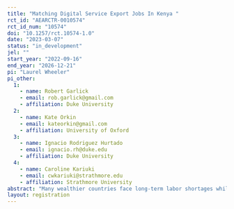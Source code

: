 ```yaml
---
title: "Matching Digital Service Export Jobs In Kenya "
rct_id: "AEARCTR-0010574"
rct_id_num: "10574"
doi: "10.1257/rct.10574-1.0"
date: "2023-03-07"
status: "in_development"
jel: ""
start_year: "2022-09-16"
end_year: "2026-12-21"
pi: "Laurel Wheeler"
pi_other:
  1:
    - name: Robert Garlick
    - email: rob.garlick@gmail.com
    - affiliation: Duke University
  2:
    - name: Kate Orkin
    - email: kateorkin@gmail.com
    - affiliation: University of Oxford
  3:
    - name: Ignacio Rodriguez Hurtado
    - email: ignacio.rh@duke.edu
    - affiliation: Duke University
  4:
    - name: Caroline Kariuki
    - email: cwkariuki@strathmore.edu
    - affiliation: Strathmore University
abstract: "Many wealthier countries face long-term labor shortages while many poorer countries face high levels of unemployment. But migration between countries is politically difficult. Digital service export jobs, in which workers in poorer countries work remotely for firms in wealthier countries, offer a  possible route to higher employment in higher-quality jobs.  Our study relies on random assignment to causally identify the value of digital service export jobs to workers. We also study how firms can improve hiring for these jobs.  "
layout: registration
---
```


